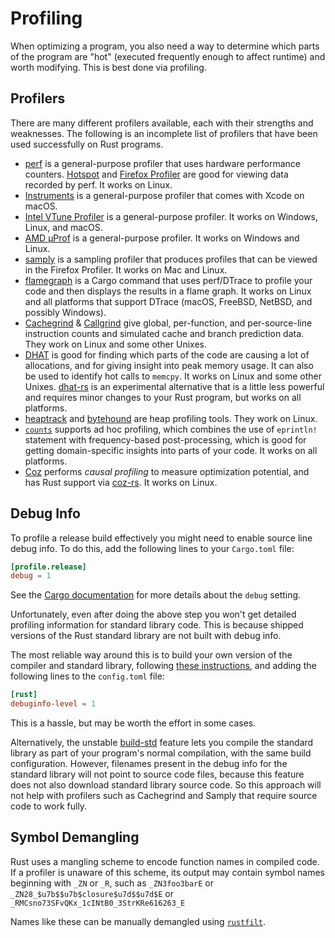 # Profiling

When optimizing a program, you also need a way to determine which parts of the
program are "hot" (executed frequently enough to affect runtime) and worth
modifying. This is best done via profiling.

## Profilers

There are many different profilers available, each with their strengths and
weaknesses. The following is an incomplete list of profilers that have been
used successfully on Rust programs.
- [perf] is a general-purpose profiler that uses hardware performance counters.
  [Hotspot] and [Firefox Profiler] are good for viewing data recorded by perf.
  It works on Linux.
- [Instruments] is a general-purpose profiler that comes with Xcode on macOS.
- [Intel VTune Profiler] is a general-purpose profiler. It works on Windows,
  Linux, and macOS.
- [AMD μProf] is a general-purpose profiler. It works on Windows and Linux.
- [samply] is a sampling profiler that produces profiles that can be viewed
  in the Firefox Profiler. It works on Mac and Linux.
- [flamegraph] is a Cargo command that uses perf/DTrace to profile your
  code and then displays the results in a flame graph. It works on Linux and
  all platforms that support DTrace (macOS, FreeBSD, NetBSD, and possibly
  Windows).
- [Cachegrind] & [Callgrind] give global, per-function, and per-source-line
  instruction counts and simulated cache and branch prediction data. They work
  on Linux and some other Unixes.
- [DHAT] is good for finding which parts of the code are causing a lot of
  allocations, and for giving insight into peak memory usage. It can also be
  used to identify hot calls to `memcpy`. It works on Linux and some other
  Unixes. [dhat-rs] is an experimental alternative that is a little less
  powerful and requires minor changes to your Rust program, but works on all
  platforms.
- [heaptrack] and [bytehound] are heap profiling tools. They work on Linux.
- [`counts`] supports ad hoc profiling, which combines the use of `eprintln!`
  statement with frequency-based post-processing, which is good for getting
  domain-specific insights into parts of your code. It works on all platforms.
- [Coz] performs *causal profiling* to measure optimization potential, and has
  Rust support via [coz-rs]. It works on Linux. 

[perf]: https://perf.wiki.kernel.org/index.php/Main_Page
[Hotspot]: https://github.com/KDAB/hotspot
[Firefox Profiler]: https://profiler.firefox.com/
[Instruments]: https://developer.apple.com/forums/tags/instruments
[Intel VTune Profiler]: https://www.intel.com/content/www/us/en/developer/tools/oneapi/vtune-profiler.html
[AMD μProf]: https://developer.amd.com/amd-uprof/
[samply]: https://github.com/mstange/samply/
[flamegraph]: https://github.com/flamegraph-rs/flamegraph
[Cachegrind]: https://www.valgrind.org/docs/manual/cg-manual.html
[Callgrind]: https://www.valgrind.org/docs/manual/cl-manual.html
[DHAT]: https://www.valgrind.org/docs/manual/dh-manual.html
[dhat-rs]: https://github.com/nnethercote/dhat-rs/
[heaptrack]: https://github.com/KDE/heaptrack
[bytehound]: https://github.com/koute/bytehound
[`counts`]: https://github.com/nnethercote/counts/
[Coz]: https://github.com/plasma-umass/coz
[coz-rs]: https://github.com/plasma-umass/coz/tree/master/rust

## Debug Info

To profile a release build effectively you might need to enable source line
debug info. To do this, add the following lines to your `Cargo.toml` file:
```toml
[profile.release]
debug = 1
```
See the [Cargo documentation] for more details about the `debug` setting.

[Cargo documentation]: https://doc.rust-lang.org/cargo/reference/profiles.html#debug

Unfortunately, even after doing the above step you won't get detailed profiling
information for standard library code. This is because shipped versions of the
Rust standard library are not built with debug info.

The most reliable way around this is to build your own version of the compiler
and standard library, following [these instructions], and adding the following
lines to the `config.toml` file:
 ```toml
[rust]
debuginfo-level = 1
```
This is a hassle, but may be worth the effort in some cases.

[these instructions]: https://github.com/rust-lang/rust

Alternatively, the unstable [build-std] feature lets you compile the standard
library as part of your program's normal compilation, with the same build
configuration. However, filenames present in the debug info for the standard
library will not point to source code files, because this feature does not also
download standard library source code. So this approach will not help with
profilers such as Cachegrind and Samply that require source code to work fully.

[build-std]: https://doc.rust-lang.org/cargo/reference/unstable.html#build-std

## Symbol Demangling

Rust uses a mangling scheme to encode function names in compiled code. If a
profiler is unaware of this scheme, its output may contain symbol names
beginning with `_ZN` or `_R`, such as `_ZN3foo3barE` or
`_ZN28_$u7b$$u7b$closure$u7d$$u7d$E` or
`_RMCsno73SFvQKx_1cINtB0_3StrKRe616263_E`

Names like these can be manually demangled using [`rustfilt`].

[`rustfilt`]: https://crates.io/crates/rustfilt
